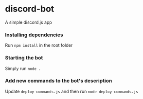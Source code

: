 # discord-bot
A simple discord.js app

### Installing dependencies

Run `npm install` in the root folder


### Starting the bot

Simply run `node .`

### Add new commands to the bot's description
Update `deploy-commands.js` and then run `node deploy-commands.js`